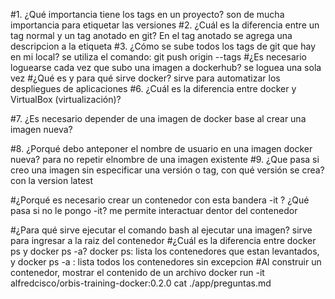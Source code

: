 #1. ¿Qué importancia tiene los tags en un proyecto?
son de mucha importancia para etiquetar las versiones
#2. ¿Cuál es la diferencia entre un tag normal y un tag anotado en git?
En el tag anotado se agrega una descripcion a la etiqueta
#3. ¿Cómo se sube todos los tags de git que hay en mi local?
se utiliza el comando: git push origin --tags
#¿Es necesario loguearse cada vez que subo una imagen a dockerhub?
se loguea una sola vez
#¿Qué es y para qué sirve docker?
sirve para automatizar los despliegues de aplicaciones
#6. ¿Cuál es la diferencia entre docker y VirtualBox (virtualización)?

#7. ¿Es necesario depender de una imagen de docker base al crear una imagen nueva?

#8. ¿Porqué debo anteponer el nombre de usuario en una imagen docker nueva?
para no repetir elnombre de una imagen existente
#9. ¿Que pasa si creo una imagen sin especificar una versión o tag, con qué versión se crea?
con la version latest

#¿Porqué es necesario crear un contenedor con esta bandera -it ? ¿Qué pasa si no le pongo -it?
me permite interactuar dentor del contenedor

#¿Para qué sirve ejecutar el comando bash al ejecutar una imagen?
sirve para ingresar a la raiz del contenedor
#¿Cuál es la diferencia entre docker ps y docker ps -a?
docker ps: lista los contenedores que estan levantados, y docker ps -a : lista todos los contenedores sin excepcion
#Al construir un contenedor, mostrar el contenido de un archivo
docker run -it alfredcisco/orbis-training-docker:0.2.0 cat ./app/preguntas.md
